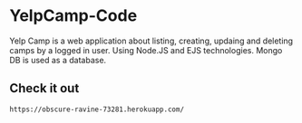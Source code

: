 # YelpCamp-Code
Yelp Camp is a web application about
listing, creating, updaing and deleting 
camps by a logged in user. 
Using Node.JS and EJS technologies.
Mongo DB is used as a database.
## Check it out
```
https://obscure-ravine-73281.herokuapp.com/
```
